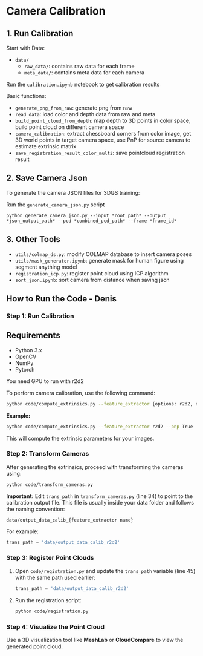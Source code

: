 # Camera Calibration

## 1. Run Calibration


Start with Data:
- `data/`
    - `raw_data/`: contains raw data for each frame
    - `meta_data/`: contains meta data for each camera

Run the `calibration.ipynb` notebook to get calibration results

Basic functions:
- `generate_png_from_raw`: generate png from raw
- `read_data`: load color and depth data from raw and meta
- `build_point_cloud_from_depth`: map depth to 3D points in color space, build point cloud on different camera space
- `camera_calibration`: extract chessboard corners from color image, get 3D world points in target camera space, 
use PnP for source camera to estimate extrinsic matrix
- `save_registration_result_color_multi`: save pointcloud registration result

## 2. Save Camera Json
To generate the camera JSON files for 3DGS training:

Run the `generate_camera_json.py` script

   ```
   python generate_camera_json.py --input *root_path* --output *json_output_path* --pcd *combined_pcd_path* --frame *frame_id*
   ```

## 3. Other Tools
- `utils/colmap_ds.py`: modify COLMAP database to insert camera poses
- `utils/mask_generator.ipynb`: generate mask for human figure using segment anything model
- `registration_icp.py`: register point cloud using ICP algorithm
- `sort_json.ipynb`: sort camera from distance when saving json



## How to Run the Code - Denis

### Step 1: Run Calibration
## Requirements

- Python 3.x
- OpenCV
- NumPy
- Pytorch

You need GPU to run  with r2d2 

To perform camera calibration, use the following command:

```bash
python code/compute_extrinsics.py --feature_extractor {options: r2d2, orb, sift} --pnp {True or False, default: False}
```

**Example:**

```bash
python code/compute_extrinsics.py --feature_extractor r2d2 --pnp True
```

This will compute the extrinsic parameters for your images.

### Step 2: Transform Cameras

After generating the extrinsics, proceed with transforming the cameras using:

```bash
python code/transform_cameras.py
```

**Important:** Edit `trans_path` in `transform_cameras.py` (line 34) to point to the calibration output file. This file is usually inside your data folder and follows the naming convention:

```
data/output_data_calib_{feature_extractor name}
```

For example:

```python
trans_path = 'data/output_data_calib_r2d2'
```

### Step 3: Register Point Clouds

1. Open `code/registration.py` and update the `trans_path` variable (line 45) with the same path used earlier:

   ```python
   trans_path = 'data/output_data_calib_r2d2'
   ```

2. Run the registration script:

   ```bash
   python code/registration.py
   ```

### Step 4: Visualize the Point Cloud

Use a 3D visualization tool like **MeshLab** or **CloudCompare** to view the generated point cloud.











